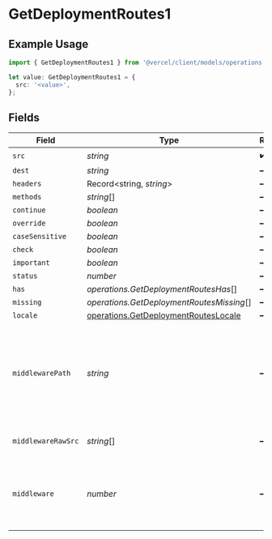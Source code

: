 # GetDeploymentRoutes1

## Example Usage

```typescript
import { GetDeploymentRoutes1 } from '@vercel/client/models/operations';

let value: GetDeploymentRoutes1 = {
  src: '<value>',
};
```

## Fields

| Field              | Type                                                                                         | Required           | Description                                                                                           |
| ------------------ | -------------------------------------------------------------------------------------------- | ------------------ | ----------------------------------------------------------------------------------------------------- |
| `src`              | _string_                                                                                     | :heavy_check_mark: | N/A                                                                                                   |
| `dest`             | _string_                                                                                     | :heavy_minus_sign: | N/A                                                                                                   |
| `headers`          | Record<string, _string_>                                                                     | :heavy_minus_sign: | N/A                                                                                                   |
| `methods`          | _string_[]                                                                                   | :heavy_minus_sign: | N/A                                                                                                   |
| `continue`         | _boolean_                                                                                    | :heavy_minus_sign: | N/A                                                                                                   |
| `override`         | _boolean_                                                                                    | :heavy_minus_sign: | N/A                                                                                                   |
| `caseSensitive`    | _boolean_                                                                                    | :heavy_minus_sign: | N/A                                                                                                   |
| `check`            | _boolean_                                                                                    | :heavy_minus_sign: | N/A                                                                                                   |
| `important`        | _boolean_                                                                                    | :heavy_minus_sign: | N/A                                                                                                   |
| `status`           | _number_                                                                                     | :heavy_minus_sign: | N/A                                                                                                   |
| `has`              | _operations.GetDeploymentRoutesHas_[]                                                        | :heavy_minus_sign: | N/A                                                                                                   |
| `missing`          | _operations.GetDeploymentRoutesMissing_[]                                                    | :heavy_minus_sign: | N/A                                                                                                   |
| `locale`           | [operations.GetDeploymentRoutesLocale](../../models/operations/getdeploymentrouteslocale.md) | :heavy_minus_sign: | N/A                                                                                                   |
| `middlewarePath`   | _string_                                                                                     | :heavy_minus_sign: | A middleware key within the `output` key under the build result. Overrides a `middleware` definition. |
| `middlewareRawSrc` | _string_[]                                                                                   | :heavy_minus_sign: | The original middleware matchers.                                                                     |
| `middleware`       | _number_                                                                                     | :heavy_minus_sign: | A middleware index in the `middleware` key under the build result                                     |
